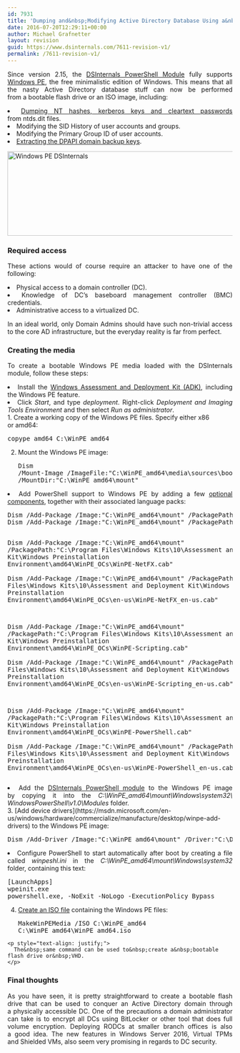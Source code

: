 ```yaml
---
id: 7931
title: 'Dumping and&nbsp;Modifying Active Directory Database Using a&nbsp;Bootable Flash Drive'
date: 2016-07-20T12:29:11+00:00
author: Michael Grafnetter
layout: revision
guid: https://www.dsinternals.com/7611-revision-v1/
permalink: /7611-revision-v1/
---
```

<p style="text-align: justify;">
  Since&nbsp;version 2.15, the&nbsp;<a href="https://github.com/MichaelGrafnetter/DSInternals">DSInternals PowerShell Module</a> fully supports <a href="https://msdn.microsoft.com/en-us/windows/hardware/commercialize/manufacture/desktop/winpe-intro">Windows PE</a>, the&nbsp;free minimalistic edition of&nbsp;Windows. This means that&nbsp;all the&nbsp;nasty Active Directory database stuff can now&nbsp;be performed from&nbsp;a&nbsp;bootable flash drive or&nbsp;an ISO image, including:
</p>

<li style="text-align: justify;">
  <a href="https://www.dsinternals.com/en/dumping-ntds-dit-files-using-powershell/">Dumping NT hashes, kerberos keys and&nbsp;cleartext passwords</a> from&nbsp;ntds.dit files.
</li>
<li style="text-align: justify;">
  Modifying the&nbsp;SID History of&nbsp;user accounts and&nbsp;groups.
</li>
<li style="text-align: justify;">
  Modifying the&nbsp;Primary Group ID of&nbsp;user accounts.
</li>
<li style="text-align: justify;">
  <a href="https://www.dsinternals.com/en/retrieving-dpapi-backup-keys-from-active-directory/">Extracting the&nbsp;DPAPI domain backup keys</a>.
</li>

[<img class="aligncenter size-full wp-image-7881" src="https://www.dsinternals.com/wp-content/uploads/winpe.png" alt="Windows PE DSInternals" width="570" height="189" srcset="https://www.dsinternals.com/wp-content/uploads/winpe.png 570w, https://www.dsinternals.com/wp-content/uploads/winpe-300x99.png 300w" sizes="(max-width: 570px) 100vw, 570px" />](https://www.dsinternals.com/wp-content/uploads/winpe.png)

### Required access

<p style="text-align: justify;">
  These actions would of&nbsp;course require an attacker to&nbsp;have one of&nbsp;the following:
</p>

<li style="text-align: justify;">
  Physical access to&nbsp;a domain controller (DC).
</li>
<li style="text-align: justify;">
  Knowledge of&nbsp;DC&#8217;s <span class="st">baseboard management controller (BMC) credentials.</span>
</li>
<li style="text-align: justify;">
  Administrative access to&nbsp;a virtualized DC.
</li>

<p style="text-align: justify;">
  In&nbsp;an ideal world, only Domain Admins should have such non-trivial access to&nbsp;the core AD infrastructure, but&nbsp;the&nbsp;everyday reality is&nbsp;far from&nbsp;perfect.
</p>

<h3 style="text-align: justify;">
  Creating the&nbsp;media
</h3>

<p style="text-align: justify;">
  To&nbsp;create a&nbsp;bootable Windows PE media loaded with the&nbsp;DSInternals module, follow these steps:
</p>

<li style="text-align: justify;">
  Install the&nbsp;<a href="http://go.microsoft.com/fwlink/p/?LinkId=526803">Windows Assessment and&nbsp;Deployment Kit (ADK)</a>, including the&nbsp;Windows PE feature.
</li>
<li style="text-align: justify;">
  Click <em>Start</em>, and&nbsp;type <em>deployment</em>. Right-click <em>Deployment and&nbsp;Imaging Tools Environment</em> and&nbsp;then select <em>Run as&nbsp;administrator</em>.
</li>
  1. Create a&nbsp;working copy of&nbsp;the Windows PE files. Specify either x86 or&nbsp;amd64: <pre class="lang:batch decode:true ">copype amd64 C:\WinPE_amd64</pre>

  2. Mount the&nbsp;Windows PE image: <pre class="lang:batch decode:true">Dism /Mount-Image /ImageFile:"C:\WinPE_amd64\media\sources\boot.wim" /index:1 /MountDir:"C:\WinPE_amd64\mount"</pre>

<li style="text-align: justify;">
  Add PowerShell support to&nbsp;Windows PE by&nbsp;adding a&nbsp;few <a href="https://msdn.microsoft.com/en-us/windows/hardware/commercialize/manufacture/desktop/winpe-add-packages--optional-components-reference">optional components</a>, together with their associated language packs: <pre class="lang:batch decode:true">Dism /Add-Package /Image:"C:\WinPE_amd64\mount" /PackagePath:"C:\Program Files\Windows Kits\10\Assessment and&nbsp;Deployment Kit\Windows Preinstallation Environment\amd64\WinPE_OCs\WinPE-WMI.cab"  
Dism /Add-Package /Image:"C:\WinPE_amd64\mount" /PackagePath:"C:\Program Files\Windows Kits\10\Assessment and&nbsp;Deployment Kit\Windows Preinstallation Environment\amd64\WinPE_OCs\en-us\WinPE-WMI_en-us.cab"

Dism /Add-Package /Image:"C:\WinPE_amd64\mount" /PackagePath:"C:\Program Files\Windows Kits\10\Assessment and&nbsp;Deployment Kit\Windows Preinstallation Environment\amd64\WinPE_OCs\WinPE-NetFX.cab"  
Dism /Add-Package /Image:"C:\WinPE_amd64\mount" /PackagePath:"C:\Program Files\Windows Kits\10\Assessment and&nbsp;Deployment Kit\Windows Preinstallation Environment\amd64\WinPE_OCs\en-us\WinPE-NetFX_en-us.cab"

Dism /Add-Package /Image:"C:\WinPE_amd64\mount" /PackagePath:"C:\Program Files\Windows Kits\10\Assessment and&nbsp;Deployment Kit\Windows Preinstallation Environment\amd64\WinPE_OCs\WinPE-Scripting.cab"  
Dism /Add-Package /Image:"C:\WinPE_amd64\mount" /PackagePath:"C:\Program Files\Windows Kits\10\Assessment and&nbsp;Deployment Kit\Windows Preinstallation Environment\amd64\WinPE_OCs\en-us\WinPE-Scripting_en-us.cab"

Dism /Add-Package /Image:"C:\WinPE_amd64\mount" /PackagePath:"C:\Program Files\Windows Kits\10\Assessment and&nbsp;Deployment Kit\Windows Preinstallation Environment\amd64\WinPE_OCs\WinPE-PowerShell.cab"  
Dism /Add-Package /Image:"C:\WinPE_amd64\mount" /PackagePath:"C:\Program Files\Windows Kits\10\Assessment and&nbsp;Deployment Kit\Windows Preinstallation Environment\amd64\WinPE_OCs\en-us\WinPE-PowerShell_en-us.cab"</pre>
</li>

<li style="text-align: justify;">
  Add the&nbsp;<a href="https://github.com/MichaelGrafnetter/DSInternals/releases">DSInternals PowerShell module</a> to&nbsp;the Windows PE image by&nbsp;copying it into the&nbsp;<em>C:\WinPE_amd64\mount\Windows\system32\ WindowsPowerShell\v1.0\Modules</em> folder.
</li>
  3. [Add device drivers](https://msdn.microsoft.com/en-us/windows/hardware/commercialize/manufacture/desktop/winpe-add-drivers) to&nbsp;the Windows PE image: <pre class="lang:batch decode:true">Dism /Add-Driver /Image:"C:\WinPE_amd64\mount" /Driver:"C:\DriversToEmbed" /Recurse</pre>

<li style="text-align: justify;">
  Configure PowerShell to&nbsp;start automatically after&nbsp;boot by&nbsp;creating a&nbsp;file called <em>winpeshl.ini</em> in&nbsp;the&nbsp;<em>C:\WinPE_amd64\mount\Windows\system32</em> folder, containing this text: <pre class="lang:ini decode:true ">[LaunchApps]
wpeinit.exe
powershell.exe, -NoExit -NoLogo -ExecutionPolicy Bypass</pre>
</li>

  4. [Create an ISO file](https://msdn.microsoft.com/en-us/windows/hardware/commercialize/manufacture/desktop/makewinpemedia-command-line-options?f=255&MSPPError=-2147217396) containing the&nbsp;Windows PE files: <pre class="lang:batch decode:true">MakeWinPEMedia /ISO C:\WinPE_amd64 C:\WinPE_amd64\WinPE_amd64.iso</pre>
    
    <p style="text-align: justify;">
      The&nbsp;same command can be used to&nbsp;create a&nbsp;bootable flash drive or&nbsp;VHD.
    </p>

### Final thoughts

<p style="text-align: justify;">
  As&nbsp;you have seen, it is&nbsp;pretty straightforward to&nbsp;create a&nbsp;bootable flash drive that&nbsp;can be used to&nbsp;conquer an Active Directory domain through a&nbsp;physically accessible DC. One of&nbsp;the precautions a&nbsp;domain administrator can take is&nbsp;to&nbsp;encrypt all DCs using BitLocker or&nbsp;other tool that&nbsp;does full volume encryption. Deploying RODCs at smaller branch offices is&nbsp;also a&nbsp;good idea. The&nbsp;new features in&nbsp;Windows Server 2016, Virtual TPMs and&nbsp;Shielded VMs, also seem very promising in&nbsp;regards to&nbsp;DC security.
</p>